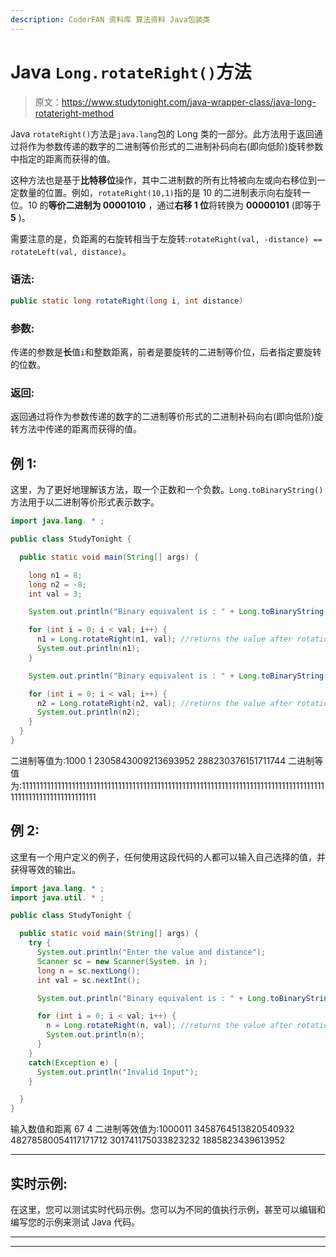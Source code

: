 ```yaml
---
description: CoderFAN 资料库 算法资料 Java包装类
---
```


# Java `Long.rotateRight()`方法

> 原文：<https://www.studytonight.com/java-wrapper-class/java-long-rotateright-method>

Java `rotateRight()`方法是`java.lang`包的 Long 类的一部分。此方法用于返回通过将作为参数传递的数字的二进制等价形式的二进制补码向右(即向低阶)旋转参数中指定的距离而获得的值。

这种方法也是基于**比特移位**操作，其中二进制数的所有比特被向左或向右移位到一定数量的位置。例如，`rotateRight(10,1)`指的是 10 的二进制表示向右旋转一位。10 的**等价二进制为 00001010** ，通过**右移 1 位**将转换为 **00000101** (即等于 **5** )。

需要注意的是，负距离的右旋转相当于左旋转:`rotateRight(val, -distance) == rotateLeft(val, distance)`。

### 语法:

```java
public static long rotateRight(long i, int distance) 
```

### 参数:

传递的参数是**长**值`i`和整数距离，前者是要旋转的二进制等价位，后者指定要旋转的位数。

### 返回:

返回通过将作为参数传递的数字的二进制等价形式的二进制补码向右(即向低阶)旋转方法中传递的距离而获得的值。

## 例 1:

这里，为了更好地理解该方法，取一个正数和一个负数。`Long.toBinaryString()`方法用于以二进制等价形式表示数字。

```java
import java.lang. * ;

public class StudyTonight {

  public static void main(String[] args) {

    long n1 = 8;
    long n2 = -8;
    int val = 3;

    System.out.println("Binary equivalent is : " + Long.toBinaryString(n1));

    for (int i = 0; i < val; i++) {
      n1 = Long.rotateRight(n1, val); //returns the value after rotation
      System.out.println(n1);
    }

    System.out.println("Binary equivalent is : " + Long.toBinaryString(n2));

    for (int i = 0; i < val; i++) {
      n2 = Long.rotateRight(n2, val); //returns the value after rotation
      System.out.println(n2);
    }
  }
}
```

二进制等值为:1000
1
2305843009213693952
288230376151711744
二进制等值为:1111111111111111111111111111111111111111111111111111111111111111111111111111111111111111111111111111111111111

## 例 2:

这里有一个用户定义的例子，任何使用这段代码的人都可以输入自己选择的值，并获得等效的输出。

```java
import java.lang. * ;
import java.util. * ;

public class StudyTonight {

  public static void main(String[] args) {
    try {
      System.out.println("Enter the value and distance");
      Scanner sc = new Scanner(System. in );
      long n = sc.nextLong();
      int val = sc.nextInt();

      System.out.println("Binary equivalent is : " + Long.toBinaryString(n));

      for (int i = 0; i < val; i++) {
        n = Long.rotateRight(n, val); //returns the value after rotation
        System.out.println(n);
      }
    }
    catch(Exception e) {
      System.out.println("Invalid Input");
    }

  }
}
```

输入数值和距离
67 4
二进制等效值为:1000011
3458764513820540932
48278580054117171712
301741175033823232
1885823439613952
* * * * * * * * * * * * * * * * * * * * * * * * * * * * * * * * * * * * * * * * * * * * * * * * * * * * * * *

## 实时示例:

在这里，您可以测试实时代码示例。您可以为不同的值执行示例，甚至可以编辑和编写您的示例来测试 Java 代码。

* * *

* * *